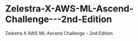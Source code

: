 # Zelestra-X-AWS-ML-Ascend-Challenge---2nd-Edition
Zelestra X AWS ML Ascend Challenge - 2nd Edition
